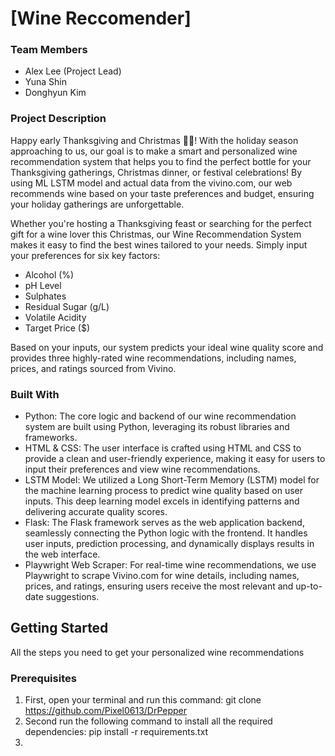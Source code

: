 # \[Wine Reccomender\]

### Team Members
- Alex Lee (Project Lead)
- Yuna Shin
- Donghyun Kim

### Project Description

Happy early Thanksgiving and Christmas 🥧🎄! With the holiday season approaching to us, our goal is to make a smart and personalized wine recommendation system that helps you to find the perfect bottle for your Thanksgiving gatherings, Christmas dinner, or festival celebrations! By using ML LSTM model and actual data from the vivino.com, our web recommends wine based on your taste preferences and budget, ensuring your holiday gatherings are unforgettable.

Whether you're hosting a Thanksgiving feast or searching for the perfect gift for a wine lover this Christmas, our Wine Recommendation System makes it easy to find the best wines tailored to your needs. Simply input your preferences for six key factors:

- Alcohol (%)
- pH Level
- Sulphates
- Residual Sugar (g/L)
- Volatile Acidity
- Target Price ($)

Based on your inputs, our system predicts your ideal wine quality score and provides three highly-rated wine recommendations, including names, prices, and ratings sourced from Vivino.


### Built With

- Python: The core logic and backend of our wine recommendation system are built using Python, leveraging its robust libraries and frameworks.
- HTML & CSS: The user interface is crafted using HTML and CSS to provide a clean and user-friendly experience, making it easy for users to input their preferences and view wine recommendations.
- LSTM Model: We utilized a Long Short-Term Memory (LSTM) model for the machine learning process to predict wine quality based on user inputs. This deep learning model excels in identifying patterns and delivering accurate quality scores.
- Flask: The Flask framework serves as the web application backend, seamlessly connecting the Python logic with the frontend. It handles user inputs, prediction processing, and dynamically displays results in the web interface.
- Playwright Web Scraper: For real-time wine recommendations, we use Playwright to scrape Vivino.com for wine details, including names, prices, and ratings, ensuring users receive the most relevant and up-to-date suggestions.


## Getting Started
All the steps you need to get your personalized wine recommendations

### Prerequisites
1. First, open your terminal and run this command: git clone https://github.com/Pixel0613/DrPepper
2. Second run the following command to install all the required dependencies: pip install -r requirements.txt
3. 
